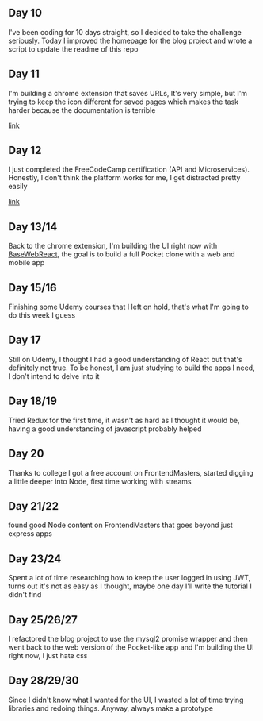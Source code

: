 
## Day 10
I've been coding for 10 days straight, so I decided to take the challenge seriously. Today I improved the homepage for the blog project and wrote a script to update the readme of this repo

## Day 11
I'm building a chrome extension that saves URLs, It's very simple, but I'm trying to keep the icon different for saved pages which makes the task harder because the documentation is terrible

[link](https://github.com/renato-macedo/kipin)

## Day 12
I just completed the FreeCodeCamp certification (API and Microservices). Honestly, I don't think the platform works for me,  I get distracted pretty easily

[link](https://www.freecodecamp.org/certification/renatomacedo/apis-and-microservices)

## Day 13/14
Back to the chrome extension, I'm building the UI right now with [BaseWebReact](https://github.com/uber/baseweb), the goal is to build a full Pocket clone with a web and mobile app

## Day 15/16
Finishing some Udemy courses that I left on hold, that's what I'm going to do this week I guess

## Day 17
Still on Udemy, I thought I had a good understanding of React but that's definitely not true. To be honest, I am just studying to build the apps I need, I don't intend to delve into it

## Day 18/19
Tried Redux for the first time, it wasn't as hard as I thought it would be, having a good understanding of javascript probably helped

## Day 20
Thanks to college I got a free account on FrontendMasters, started digging a little deeper into Node, first time working with streams

## Day 21/22
found good Node content on FrontendMasters that goes beyond just express apps

## Day 23/24
Spent a lot of time researching how to keep the user logged in using JWT, turns out it's not as easy as I thought, maybe one day I'll write the tutorial I didn't find

## Day 25/26/27
I refactored the blog project to use the mysql2 promise wrapper and then went back to the web version of the Pocket-like app and I'm building the UI right now, I just hate css

## Day 28/29/30
Since I didn't know what I wanted for the UI, I wasted a lot of time trying libraries and redoing things. Anyway, always make a prototype

